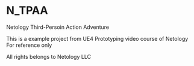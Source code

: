 # N_TPAA
Netology Third-Persoin Action Adventure

This is a example project from UE4 Prototyping video course of Netology
For reference only

All rights belongs to Netology LLC